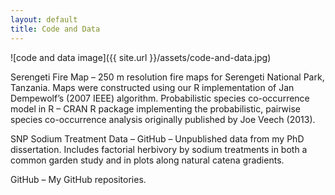 ```yaml
---
layout: default
title: Code and Data
---
```


![code and data image]({{ site.url }}/assets/code-and-data.jpg)

Serengeti Fire Map – 250 m resolution fire maps for Serengeti National Park, Tanzania. Maps were constructed using our R implementation of Jan Dempewolf’s (2007 IEEE) algorithm.
Probabilistic species co-occurrence model in R – CRAN R package implementing the probabilistic, pairwise species co-occurrence analysis originally published by Joe Veech (2013).

SNP Sodium Treatment Data – GitHub – Unpublished data from my PhD dissertation. Includes factorial herbivory by sodium treatments in both a common garden study and in plots along natural catena gradients.

GitHub – My GitHub repositories.
